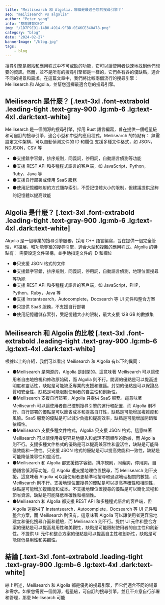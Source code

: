 ```yaml
---
title: "Meilisearch 和 Algolia，哪個是最適合您的搜尋引擎？"
seo: "meilisearch vs algolia"
author: "Peter yang"
info: "雙龍體育CEO"
img: "/1D7F9E91-14B0-4914-9FBD-0E46CE340A78.png"
category: "blog"
date: "2024-02-27"
bannerImage: "/blog.jpg"
tags:
    - blog
---
```

搜尋引擎是網站和應用程式中不可或缺的功能，它可以讓使用者快速地找到他們想要的資訊。然而，並不是所有的搜尋引擎都是一樣的，它們各有各的優缺點，適合不同的場景和需求。在這篇文章中，我們將比較兩個流行的搜尋引擎：Meilisearch 和 Algolia，並幫您選擇最適合您的搜尋引擎。
## Meilisearch 是什麼？ [.text-3xl .font-extrabold .leading-tight .text-gray-900 .lg:mb-6 .lg:text-4xl .dark:text-white]
Meilisearch 是一個開源的搜尋引擎，採用 Rust 語言編寫，旨在提供一個輕量級和可自訂的搜尋引擎，適合小型和中型的應用程式。Meilisearch 的特點有：
無需設定文件架構，可以自動偵測文件的 ID 和欄位
支援多種文件格式，如 JSON，NDJSON，CSV 等
+ ⚫支援錯字容錯，排序規則，同義詞，停用詞，自動語言偵測等功能
+ ⚫支援 REST API 和多種程式語言的客戶端，如 JavaScript，Python，Ruby，Java 等
+ ⚫支援自行部署或使用 SaaS 服務
+ ⚫使用記憶體映射的方式儲存索引，不受記憶體大小的限制，但建議提供足夠的記憶體以提高效能
## Algolia 是什麼？ [.text-3xl .font-extrabold .leading-tight .text-gray-900 .lg:mb-6 .lg:text-4xl .dark:text-white]
Algolia 是一個專業的搜尋引擎服務，採用 C++ 語言編寫，旨在提供一個完全管理，可擴展，和功能豐富的搜尋引擎，適合大型和複雜的應用程式。Algolia 的特點有：
需要設定文件架構，並手動指定文件的 ID 和欄位
+ ⚫只支援 JSON 格式的文件
+ ⚫支援錯字容錯，排序規則，同義詞，停用詞，自動語言偵測，地理位置搜尋等功能
+ ⚫支援 REST API 和多種程式語言的客戶端，如 JavaScript，PHP，Python，Ruby，Java 等
+ ⚫支援 Instantsearch，Autocomplete，Docsearch 等 UI 元件和整合方案
+ ⚫只提供 SaaS 服務，不支援自行部署
+ ⚫使用記憶體儲存索引，受記憶體大小的限制，最大支援 128 GB 的數據集
## Meilisearch 和 Algolia 的比較 [.text-3xl .font-extrabold .leading-tight .text-gray-900 .lg:mb-6 .lg:text-4xl .dark:text-white]
根據以上的介紹，我們可以看出 Meilisearch 和 Algolia 有以下的異同：
+ ⚫Meilisearch 是開源的，Algolia 是封閉的。這意味著 Meilisearch 可以讓使用者自由地檢視和修改原始碼，而 Algolia 則不行。開源的優點是可以提高透明度和靈活性，缺點是可能缺乏專業的支援和維護。封閉的優點是可以保證品質和安全性，缺點是可能限制使用者的自主性和創新性。
+ ⚫Meilisearch 支援自行部署，Algolia 只提供 SaaS 服務。這意味著 Meilisearch 可以讓使用者自己控制搜尋引擎的運行和配置，而 Algolia 則不行。自行部署的優點是可以節省成本和提高自訂性，缺點是可能增加複雜度和風險。SaaS 服務的優點是可以減少負擔和提高效率，缺點是可能增加開銷和依賴性。
+ ⚫Meilisearch 支援多種文件格式，Algolia 只支援 JSON 格式。這意味著 Meilisearch 可以讓使用者更容易地導入和處理不同類型的數據，而 Algolia 則不行。支援多種文件格式的優點是可以提高兼容性和靈活性，缺點是可能降低效能和一致性。只支援 JSON 格式的優點是可以提高效能和一致性，缺點是可能降低兼容性和靈活性。
+ ⚫Meilisearch 和 Algolia 都支援錯字容錯，排序規則，同義詞，停用詞，自動語言偵測等功能，但 Algolia 還支援地理位置搜尋，而 Meilisearch 則不支援。這意味著 Algolia 可以讓使用者更精準地搜尋和過濾地理相關的數據，而 Meilisearch 則不行。支援地理位置搜尋的優點是可以提高準確性和相關性，缺點是可能增加複雜度和成本。不支援地理位置搜尋的優點是可以簡化流程和節省資源，缺點是可能降低準確性和相關性。
+ ⚫Meilisearch 和 Algolia 都支援 REST API 和多種程式語言的客戶端，但 Algolia 還提供了 Instantsearch，Autocomplete，Docsearch 等 UI 元件和整合方案，而 Meilisearch 則沒有。這意味著 Algolia 可以讓使用者更容易地建立和優化搜尋介面和體驗，而 Meilisearch 則不行。提供 UI 元件和整合方案的優點是可以提高易用性和美觀性，缺點是可能限制使用者的自主性和創新性。不提供 UI 元件和整合方案的優點是可以提高自主性和創新性，缺點是可能降低易用性和美觀性。
## 結論 [.text-3xl .font-extrabold .leading-tight .text-gray-900 .lg:mb-6 .lg:text-4xl .dark:text-white]
綜上所述，Meilisearch 和 Algolia 都是優秀的搜尋引擎，但它們適合不同的場景和需求。如果您需要一個開源，輕量級，可自訂的搜尋引擎，並且不介意自行部署和管理，那麼 Meilisearch 可能

